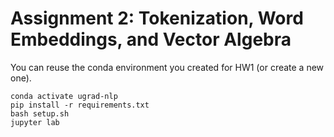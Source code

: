 # Assignment 2: Tokenization, Word Embeddings, and Vector Algebra

You can reuse the conda environment you created for HW1 (or create a new one).
```
conda activate ugrad-nlp
pip install -r requirements.txt
bash setup.sh
jupyter lab
```